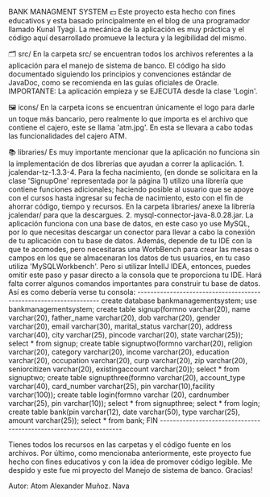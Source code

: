 BANK MANAGMENT SYSTEM 💵
Este proyecto esta hecho con fines educativos y esta basado principalmente en el blog de una programador llamado Kunal Tyagi. La mecánica de la aplicación es muy práctica y
el código aquí desarrollado promueve la lectura y la legibilidad del mismo. 

🗂️ src/ En la carpeta src/ se encuentran todos los archivos referentes a la aplicación para el manejo de sistema de banco. 
        El código ha sido documentado siguiendo los principios y convenciones estándar de JavaDoc, como se recomienda en las guías oficiales de Oracle. 
        IMPORTANTE: La aplicación empieza y se EJECUTA desde la clase 'Login'.
    
🖼️ icons/ En la carpeta icons se encuentran únicamente el logo para darle un toque más bancario, pero realmente lo que importa es el archivo que contiene el cajero, este
        se llama 'atm.jpg'. En esta se llevara a cabo todas las funcionalidades del cajero ATM. 

📚 libraries/ Es muy importante mencionar que la aplicación no funciona sin la implementación de dos librerías que ayudan a correr la aplicación.
        1. jcalendar-tz-1.3.3-4. Para la fecha nacimiento, (en donde se solicitara en la clase 'SignupOne' representada por la página 1) utilizo una librería que
        contiene funciones adicionales; haciendo posible al usuario que se apoye con el cursos hasta ingresar su fecha de nacimiento, esto con el fin de ahorrar código, tiempo y recursos.
        En la carpeta libraries/ anexe la librería jcalendar/ para que la descargues.
        2. mysql-connector-java-8.0.28.jar. La aplicación funciona con una base de datos, en este caso yo use MySQL, por lo que necesitas descargar un conector para llevar a cabo
        la conexión de tu aplicación con tu base de datos. 
        Además, depende de tu IDE con la que te acomodes, pero necesitaras una WorbBench para crear las mesas o campos en los que se almacenaran los datos de tus usuarios, en tu caso
        utiliza 'MySQLWorkbench'. Pero si utilizar IntelIJ IDEA, entonces, puedes omitir este paso y pasar directo a la consola que te proporciona tu IDE. Hará falta correr algunos comandos
        importantes para construir tu base de datos. Así es como debería verse tu consola:
        ------------------------------------------------------------------
        create database bankmanagementsystem;
        use bankmanagementsystem;
        create table signup(formno varchar(20), name varchar(20), father_name varchar(20), dob varchar(20), gender varchar(20), email varchar(30), marital_status varchar(20), address varchar(40), city varchar(25), pincode varchar(20), state varchar(25));
        select * from signup;
        create table signuptwo(formno varchar(20), religion varchar(20), category varchar(20), income varchar(20), education varchar(20), occupation varchar(20), curp varchar(20), zip varchar(20), seniorcitizen varchar(20), existingaccount varchar(20));
        select * from signuptwo;
        create table signupthree(formno varchar(20), account_type varchar(40), card_number varchar(25), pin varchar(10),facility varchar(100));
        create table login(formno varchar (20), cardnumber varchar(25), pin varchar(10));
        select * from signupthree;
        select * from login;
        create table bank(pin varchar(12), date varchar(50), type varchar(25), amount varchar(25));
        select * from bank;
        FIN
        ------------------------------------------------------------------

  Tienes todos los recursos en las carpetas y el código fuente en los archivos. Por último, como mencionaba anteriormente, este proyecto fue hecho con fines educativos y con la idea de promover
  código legible. Me despido y este fue mi proyecto del Manejo de sistema de banco. Gracias!
  
  Autor: Atom Alexander Muñoz. Nava


